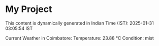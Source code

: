 # My Project

This content is dynamically generated in Indian Time (IST): 2025-01-31 03:05:54 IST


Current Weather in Coimbatore:
Temperature: 23.88 °C
Condition: mist
